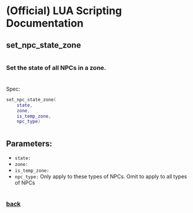 
# (Official) LUA Scripting Documentation

## set_npc_state_zone
#
### Set the state of all NPCs in a zone.
#
Spec:
```lua
set_npc_state_zone(
	state,
	zone,
	is_temp_zone,
	npc_type)
```
#
## Parameters:
- `state:` 
- `zone:` 
- `is_temp_zone:` 
- `npc_type:` Only apply to these types of NPCs. Omit to apply to all types of NPCs
#  

### [back](../npcs)
